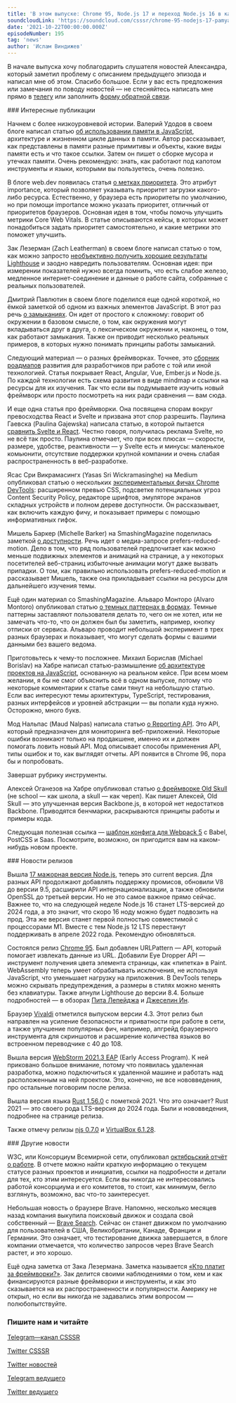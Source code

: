 ```yaml
---
title: 'В этом выпуске: Chrome 95, Node.js 17 и переход Node.js 16 в категорию LTS, память и сборка мусора в JavaScript, замыкания, роадмапы по изучению фреймворков, отчет о работе W3C и заметка «Кто платит за фреймворки?».'
soundcloudLink: 'https://soundcloud.com/csssr/chrome-95-nodejs-17-pamyat-i-gc-v-js-arkhitektura-zamykaniya-izuchenie-freymvorkov-otchet-w3c'
date: '2021-10-22T00:00:00.000Z'
episodeNumber: 195
tag: 'news'
author: 'Ислам Виндижев'
---
```


В начале выпуска хочу поблагодарить слушателя новостей Александра, который заметил проблему с описанием предыдущего эпизода и написал мне об этом. Спасибо большое. Если у вас есть предложения или замечания по поводу новостей — не стесняйтесь написать мне прямо в [телегу](https://t.me/Vindizh) или заполнить [форму обратной связи](https://forms.gle/QXTEqAfKTjUoR7Lk8).

<ParagraphWithImage imageName="manWithLaptop">
  ### Интересные публикации

Начнем с более низкоуровневой истории. Валерий Удодов в своем блоге написал статью [об использовании памяти в JavaScript](https://valerii-udodov.com/posts/javascript-memory/), архитектуре и жизненном цикле данных в памяти. Автор рассказывает, как представлены в памяти разные примитивы и объекты, какие виды памяти есть и что такое ссылки. Затем он пишет о сборке мусора и утечках памяти. Очень рекомендую: знать, как работают под капотом инструменты и языки, которыми вы пользуетесь, очень полезно.
</ParagraphWithImage>

В блоге web.dev появилась статья [о метках приоритета](https://web.dev/priority-hints/). Это атрибут importance, который позволяет указывать приоритет загрузки какого-либо ресурса. Естественно, у браузера есть приоритеты по умолчанию, но при помощи importance можно указать приоритет, отличный от приоритетов браузеров. Основная идея в том, чтобы помочь улучшить метрики Core Web Vitals. В статье описываются кейсы, в которых может понадобиться задать приоритет самостоятельно, и какие метрики это поможет улучшить.

Зак Лезерман (Zach Leatherman) в своем блоге написал статью о том, как можно запросто [необъективно получить хорошие результаты Lighthouse](https://www.zachleat.com/web/lighthouse-deception/) и заодно навредить пользователям. Основная идея: при измерении показателей нужно всегда помнить, что есть слабое железо, медленное интернет-соединение и данные о работе сайта, собранные с реальных пользователей.

Дмитрий Павлютин в своем блоге поделился еще одной короткой, но ёмкой заметкой об одном из важных элементов JavaScript. В этот раз речь [о замыканиях](https://dmitripavlutin.com/simple-explanation-of-javascript-closures/). Он идет от простого к сложному: говорит об окружении в базовом смысле, о том, как окружения могут вкладываться друг в друга, о лексическом окружении и, наконец, о том, как работают замыкания. Также он приводит несколько реальных примеров, в которых нужно понимать принципы работы замыканий.

Следующий материал — о разных фреймворках. Точнее, это [сборник роадмапов](https://www.theinsaneapp.com/2021/10/angular-vue-nodejs-emberjs-react-roadmap.html) развития для разработчиков при работе с той или иной технологией. Статья покрывает React, Angular, Vue, Ember.js и Node.js. По каждой технологии есть схема развития в виде mindmap и ссылки на ресурсы для их изучения. Так что если вы подумываете изучить новый фреймворк или просто посмотреть на них ради сравнения — вам сюда.

И еще одна статья про фреймворки. Она посвящена спорам вокруг превосходства React и Svelte и призвана этот спор разрешить. Паулина Гаевска (Paulina Gajewska) написала статью, в которой пытается [сравнить Svelte и React](https://javascript.plainenglish.io/svelte-vs-react-ending-the-debate-799996360561). Честно говоря, получилась реклама Svelte, но не всё так просто. Паулина отмечает, что при всех плюсах — скорости, размере, удобстве, реактивности — у Svelte есть и минусы: маленькое комьюнити, отсутствие поддержки крупной компании и очень слабая распространенность в веб-разработке.

Ясас Сри Викрамасингх (Yasas Sri Wickramasinghe) на Medium опубликовал статью о нескольких [экспериментальных фичах Chrome DevTools](https://blog.bitsrc.io/google-chrome-experimental-features-for-developers-a9a7cc9d1b30): расширенном превью CSS, подсветке потенциальных угроз Content Security Policy, редакторе шрифтов, эмуляторе экранов складных устройств и полном дереве доступности. Он рассказывает, как включить каждую фичу, и показывает примеры с помощью информативных гифок.

Мишель Баркер (Michelle Barker) на SmashingMagazine поделилась заметкой [о доступности](https://www.smashingmagazine.com/2021/10/respecting-users-motion-preferences/). Речь идет о медиа-запросе prefers-reduced-motion. Дело в том, что ряд пользователей предпочитает как можно меньше подвижных элементов и анимаций на странице, а у некоторых посетителей веб-страниц избыточные анимации могут даже вызвать припадки. О том, как правильно использовать prefers-reduced-motion и рассказывает Мишель, также она прикладывает ссылки на ресурсы для дальнейшего изучения темы.

Ещё один материал со SmashingMagazine. Альваро Монторо (Alvaro Montoro) опубликовал статью [о темных паттернах в формах](https://www.smashingmagazine.com/2021/10/autofill-dark-pattern/). Темные паттерны заставляют пользователя делать то, чего он не хотел, или не замечать что-то, что он должен был бы заметить, например, кнопку отписки от сервиса. Альваро проводит небольшой эксперимент в трех разных браузерах и показывает, что могут сделать формы с вашими данными без вашего ведома.

Приготовьтесь к чему-то посложнее. Михаил Борислав (Michael Borislav) на Хабре написал статью-размышление [об архитектуре проектов на JavaScript](https://habr.com/ru/post/584502/), основанную на реальном кейсе. При всем моем желании, я бы не смог объяснить всё в одном выпуске, потому что некоторые комментарии к статье сами тянут на небольшую статью. Если вас интересуют темы архитектуры, TypeScript, тестирования, разных интерфейсов и уровней абстракции — вы попали куда нужно. Осторожно, много букв.

Мод Нальпас (Maud Nalpas) написала статью [о Reporting API](https://web.dev/reporting-api/). Это API, который предназначен для мониторинга веб-приложений. Некоторые ошибки возникают только на продакшене, именно их и должен помогать ловить новый API. Мод описывает способы применения API, типы ошибок и то, как выглядят отчеты. API появится в Chrome 96, пора бы и попробовать.

Завершат рубрику инструменты.

Алексей Оганезов на Хабре опубликовал статью [о фреймворке Old Skull](https://habr.com/ru/post/583354/) (не school — как школа, а skull — как череп). Как пишет Алексей, Old Skull — это улучшенная версия Backbone.js, в которой нет недостатков Backbone. Приводятся бенчмарки, раскрываются принципы работы и примеры кода.

Следующая полезная ссылка — [шаблон конфига для Webpack 5](https://github.com/taniarascia/webpack-boilerplate) c Babel, PostCSS и Saas. Посмотрите, возможно, он пригодится вам на каком-нибудь новом проекте.

<ParagraphWithImage imageName="laptopNews" >
  ### Новости релизов

Вышла [17 мажорная версия Node.js](https://medium.com/the-node-js-collection/node-js-17-is-here-8dba1e14e382), теперь это current версия. Для разных API продолжают добавлять поддержку промисов, обновили V8 до версии 9.5, расширили API интернационализации, а также обновили OpenSSL до третьей версии. Но не это самое важное прямо сейчас. Важнее то, что на следующей неделе Node.js 16 станет LTS-версией до 2024 года, а это значит, что скоро 16 ноду можно будет подвозить на прод. Эта же версия станет первой полностью совместимой с процессорами M1. Вместе с тем Node.js 12 LTS перестанут поддерживать в апреле 2022 года. Рекомендую обновляться.
</ParagraphWithImage>

Состоялся релиз [Chrome 95](https://developer.chrome.com/blog/new-in-chrome-95/). Был добавлен URLPattern — API, который помогает извлекать данные из URL. Добавили Eye Dropper API — инструмент получения цвета элемента страницы, как «пипетка» в Paint. WebAssembly теперь умеет обрабатывать исключения, не используя JavaScript, что уменьшает нагрузку на приложения. В DevTools теперь можно скрывать предупреждения, а размеры в стилях можно менять без клавиатуры. Также апнули Lighthouse до версии 8.4. Больше подробностей — в обзорах [Пита Лепейджа](https://www.youtube.com/watch?v=Qq4rRt8BNjM) и [Джеселин Ин](https://www.youtube.com/watch?v=T_Ppg7ghrWM).

Браузер [Vivaldi](https://vivaldi.com/ru/blog/vivaldi-4-3-renovation-ru/) отметился выпуском версии 4.3. Этот релиз был направлен на усиление безопасности и приватности при работе в сети, а также улучшение популярных фич, например, апгрейд браузерного инструмента для скриншотов и расширение количества языков во встроенном переводчике с 40 до 108.

Вышла версия [WebStorm 2021.3 EAP](https://blog.jetbrains.com/webstorm/2021/10/webstorm-2021-3-eap-5/) (Early Access Program). К ней приковано большое внимание, потому что появилась удаленная разработка, можно подключиться к удаленной машине и работать над расположенным на ней проектом. Это, конечно, не все нововведения, про остальные поговорим после релиза.

Вышла версия языка [Rust 1.56.0](https://blog.rust-lang.org/2021/10/21/Rust-1.56.0.html) с пометкой 2021. Что это означает? Rust 2021 — это своего рода LTS-версия до 2024 года. Были и нововведения, подробнее на странице релиза.

Также отмечу релизы [njs 0.7.0](http://nginx.org/en/docs/njs/changes.html#njs0.7.0) и [VirtualBox 6.1.28](https://www.mail-archive.com/vbox-announce@virtualbox.org/msg00214.htm).

<ParagraphWithImage imageName="laptopNews" >
  ### Другие новости

W3C, или Консорциум Всемирной сети, опубликовал [октябрьский отчёт о работе](https://www.w3.org/2021/10/w3c-highlights/Overview.html). В отчете можно найти краткую информацию о текущем статусе разных проектов и инициатив, ссылки на подробности и детали для тех, кто этим интересуется. Если вы никогда не интересовались работой консорциума и его комитетов, то стоит, как минимум, бегло взглянуть, возможно, вас что-то заинтересует.
</ParagraphWithImage>

Небольшая новость о браузере Brave. Напомню, несколько месяцев назад компания выкупила поисковый движок и создала свой собственный — [Brave Search](https://brave.com/search-and-web-discovery/). Сейчас он станет движком по умолчанию для пользователей в США, Великобритании, Канаде, Франции и Германии. Это означает, что тестирование движка завершается, в блоге компании отмечается, что количество запросов через Brave Search растет, и это хорошо.

Ещё одна заметка от Зака Лезермана. Заметка называется [«Кто платит за фреймворки?»](https://www.zachleat.com/web/monetization/). Зак делится своими наблюдениями о том, кем и как финансируются разные фреймворки и инструменты, и как это сказывается на их распространенности и популярности. Америку не открыл, но если вы никогда не задавались этим вопросом — полюбопытствуйте.

  ### Пишите нам и читайте
  [Telegram—канал CSSSR](https://t.me/csssr)

  [Twitter CSSSR](https://twitter.com/csssr_dev)

  [Twitter новостей](https://twitter.com/csssr_news)

  [Telegram ведущего](https://t.me/Vindizh)

  [Twitter ведущего](https://twitter.com/Vindizh)
